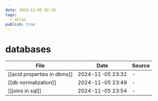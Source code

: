 ```yaml
---
date: 2024-11-05 02:16
tags:
  - atlas
publish: true
---
```

# databases

<!-- QueryToSerialize: TABLE date as "Date", sources as "Source" FROM "content/🥷🏽 jutsus" WHERE contains(tags, "databases") -->
<!-- SerializedQuery: TABLE date as "Date", sources as "Source" FROM "content/🥷🏽 jutsus" WHERE contains(tags, "databases") -->

| File                                                                        | Date             | Source |
| --------------------------------------------------------------------------- | ---------------- | ------ |
| [[acid properties in dbms]] | 2024-11-05 23:32 | \-     |
| [[db normalization]]               | 2024-11-05 23:49 | \-     |
| [[joins in sql]]                       | 2024-11-05 23:54 | \-     |
<!-- SerializedQuery END -->


